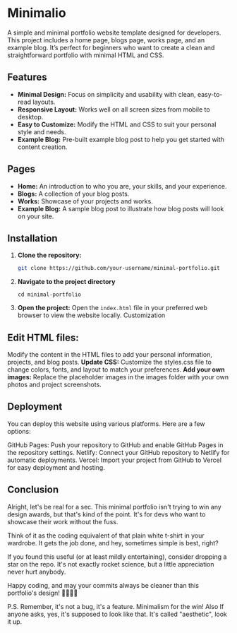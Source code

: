 # Minimalio

A simple and minimal portfolio website template designed for developers. This project includes a home page, blogs page, works page, and an example blog. It’s perfect for beginners who want to create a clean and straightforward portfolio with minimal HTML and CSS.


## Features

- **Minimal Design:** Focus on simplicity and usability with clean, easy-to-read layouts.
- **Responsive Layout:** Works well on all screen sizes from mobile to desktop.
- **Easy to Customize:** Modify the HTML and CSS to suit your personal style and needs.
- **Example Blog:** Pre-built example blog post to help you get started with content creation.

## Pages

- **Home:** An introduction to who you are, your skills, and your experience.
- **Blogs:** A collection of your blog posts.
- **Works:** Showcase of your projects and works.
- **Example Blog:** A sample blog post to illustrate how blog posts will look on your site.

## Installation

1. **Clone the repository:**

   ```bash
   git clone https://github.com/your-username/minimal-portfolio.git 
   ```
2. **Navigate to the project directory**
    ```
    cd minimal-portfolio
    ```
3. **Open the project:** Open the `index.html` file in your preferred web browser to view the website locally.
Customization

## Edit HTML files:
Modify the content in the HTML files to add your personal information, projects, and blog posts.
**Update CSS:** Customize the styles.css file to change colors, fonts, and layout to match your preferences.
**Add your own images:** Replace the placeholder images in the images folder with your own photos and project screenshots.

## Deployment
You can deploy this website using various platforms. Here are a few options:

GitHub Pages: Push your repository to GitHub and enable GitHub Pages in the repository settings.
Netlify: Connect your GitHub repository to Netlify for automatic deployments.
Vercel: Import your project from GitHub to Vercel for easy deployment and hosting.

## Conclusion

Alright, let's be real for a sec. This minimal portfolio isn't trying to win any design awards, but that's kind of the point. It's for devs who want to showcase their work without the fuss.

Think of it as the coding equivalent of that plain white t-shirt in your wardrobe. It gets the job done, and hey, sometimes simple is best, right?

If you found this useful (or at least mildly entertaining), consider dropping a star on the repo. It's not exactly rocket science, but a little appreciation never hurt anybody.

Happy coding, and may your commits always be cleaner than this portfolio's design! 👩‍💻👨‍💻

P.S. Remember, it's not a bug, it's a feature. Minimalism for the win! Also If anyone asks, yes, it's supposed to look like that. It's called "aesthetic", look it up.


    
